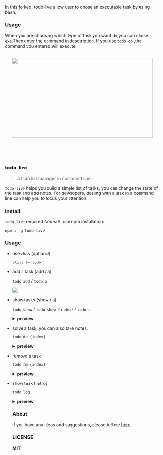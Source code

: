 In this forked, todo-live allow user to chose an executable task by using bash.
### Usage
When you are choosing which type of task you want do,you can chose `exe`.Then enter the command in desctription.
If you use `todo do` ,the command you entered will execute

<br>
<div align="center" height="500">
<img src="logo.png" width="460" height="260" align="center">
</div>

<br><br><br>

### todo-live

> a todo list manager in  command line.

`todo-live` helps you build a simple list of tasks, you can change the state of the task and add notes. For developers, dealing with a task in a command line can help you to focus your attention.

### Install

`todo-live` required NodeJS. use npm installation:

```
npm i -g todo-live
```

### Usage

- use alias (optional)

  `alias t='todo'`

- add a task (add / a)

  `todo add` / `todo a`

  <img src=".github/examples/add.png">

- show tasks (show / s)

  `todo show` / `todo show {index}` / `todo s`

  <details>
    <summary><b>preview</b> </summary>
    <img src=".github/examples/show-1.png">
    <img src=".github/examples/show-2.png">
  </details>

- solve a task, you can also take notes.

  `todo do {index}`
  <details>
    <summary><b>preview</b> </summary>
    <img src=".github/examples/do-1.png">
  </details>

- remove a task

  `todo rm {index}`

  <details>
    <summary><b>preview</b> </summary>
    <img src=".github/examples/rm.png">
  </details>
  
- show task histroy

  `todo log`

  <details>
    <summary><b>preview</b> </summary>
    <img src=".github/examples/log.png">
  </details>
  
  ### About
  if you have any ideas and suggestions, please tell me [here](https://github.com/DhyanaChina/todo-live/issues/new).
  
  ### LICENSE
  **MIT**
  
